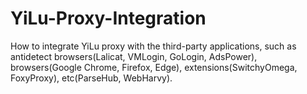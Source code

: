 # YiLu-Proxy-Integration
How to integrate YiLu proxy with the third-party applications, such as antidetect browsers(Lalicat, VMLogin, GoLogin, AdsPower), browsers(Google Chrome, Firefox, Edge), extensions(SwitchyOmega, FoxyProxy), etc(ParseHub, WebHarvy).
